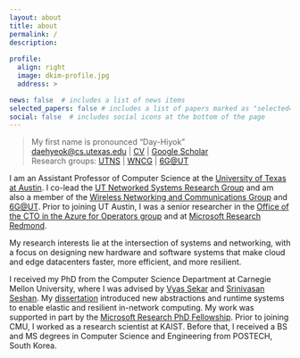 ```yaml
---
layout: about
title: about
permalink: /
description: 
 
profile:
  align: right
  image: dkim-profile.jpg
  address: >

news: false  # includes a list of news items
selected_papers: false # includes a list of papers marked as "selected={true}"
social: false  # includes social icons at the bottom of the page
---
```


<blockquote> My first name is pronounced “Day-Hiyok” <a href="#" onclick="play('name')"><i class="fa fa-1x fa-play-circle"></i></a><br/>
<a href="#">daehyeok@cs.utexas.edu</a> | 
<a href="/assets/docs/daehyeok-kim-cv.pdf">CV</a> |
<a href="https://scholar.google.com/citations?user=n017nRYAAAAJ&hl=en">Google Scholar</a><br/>
Research groups: <a href="https://utns.cs.utexas.edu">UTNS</a> | <a href="https://wncg.org">WNCG</a> | <a href="https://6g-ut.org">6G@UT</a>
</blockquote>

I am an Assistant Professor of Computer Science at the <a href="https://cs.utexas.edu/">University of Texas at Austin</a>. I co-lead the <a href="https://utns.cs.utexas.edu">UT Networked Systems Research Group</a> and  am also a member of the <a href="https://wncg.org/">Wireless Networking and Communications Group</a> and <a href="http://6g-ut.org/">6G@UT</a>. Prior to joining UT Austin, I was a senior researcher in the <a
href="https://www.microsoft.com/en-us/research/group/azure-for-operators-afo-research/"> Office of the CTO in the Azure for Operators group</a> and at <a href="https://www.microsoft.com/en-us/research/lab/microsoft-research-redmond/">Microsoft Research Redmond</a>.

My research interests lie at the intersection of systems and networking, with a focus on designing new hardware and software systems that make cloud and edge datacenters faster, more efficient, and more resilient.


I received my PhD from the Computer Science Department at Carnegie Mellon University, where I was advised by 
<a href="https://users.ece.cmu.edu/~vsekar/">Vyas Sekar</a>
and
<a href="https://www.cs.cmu.edu/~srini/">Srinivasan Seshan</a>. My <a href="assets/papers/cmu-phd-thesis.pdf">dissertation</a> introduced new abstractions and runtime systems to enable elastic and resilient in-network computing. My work was supported in part by the 
<a href="https://www.microsoft.com/en-us/research/academic-program/phd-fellowship/#!fellows">Microsoft Research PhD Fellowship</a>.
Prior to joining CMU, I worked as a research scientist at KAIST. 
Before that, I received a BS and MS degrees in
Computer Science and Engineering from POSTECH, South Korea.

